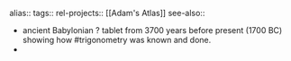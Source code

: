 alias::
tags::
rel-projects:: [[Adam's Atlas]]
see-also::

- ancient Babylonian ? tablet from 3700 years before present (1700 BC) showing how #trigonometry was known and done.
-